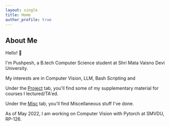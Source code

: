 ```yaml
---
layout: single
title: Home
author_profile: true
---
```


<a rel="me" href="/"></a>

## About Me

Hello! :wave:

I'm Pushpesh, a B.tech Computer Science student at Shri Mata Vaisno Devi University.

My interests are in Computer Vision, LLM, Bash Scripting and 

Under the [Project](web/projects/) tab, you'll find some of my supplementary material for courses I lectured/TA'ed.

Under the [Misc](web/exp/) tab, you'll find Miscellaneous stuff I've done.

As of May 2022, I am working on Computer Vision with Pytorch at SMVDU, RP-126.